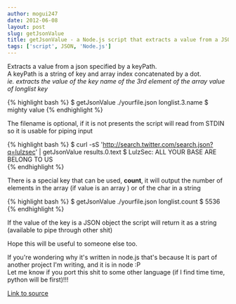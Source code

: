 ```yaml
---
author: mogui247
date: 2012-06-08
layout: post
slug: getJsonValue
title: getJsonValue - a Node.js script that extracts a value from a JSON (file or stdin)
tags: ['script', JSON, 'Node.js']
---
```


Extracts a value from a json specified by a keyPath.   
A keyPath is a string of key and array index concatenated by a dot.   
*ie. extracts the value of the key name of the 3rd element of the array value of longlist key*

{% highlight bash %}
    $ getJsonValue ./yourfile.json longlist.3.name
    $ mighty value
{%  endhighlight %}

The filename is optional, if it is not presents the script will read from STDIN so it is usable for piping input 

{% highlight bash %}
    $ curl -sS 'http://search.twitter.com/search.json?q=lulzsec' | getJsonValue results.0.text
    $ LulzSec: ALL YOUR BASE ARE BELONG TO US                
{%  endhighlight %}

There is a special key that can be used, **count**, it will output the number of elements in the array (if value is an array ) or of the char in a string

{% highlight bash %}
    $ getJsonValue ./yourfile.json longlist.count 
    $ 5536
{%  endhighlight %}

If the value of the key is a JSON object the script will return it as a string (available to pipe through other shit)

Hope this will be useful to someone else too.

If you're wondering why it's written in node.js that's because It is part of another project I'm writing, and it is in node :P   
Let me know if you port this shit to some other language (if I find time time, python will be first)!!!

[Link to source](https://github.com/mogui/.scripts/blob/master/bin/getJsonValue)

